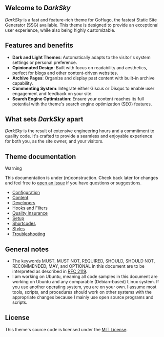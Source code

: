 ## Welcome to *DarkSky*

*DarkSky* is a fast and feature-rich theme for GoHugo, the fastest Static Site Generator (SSG) available. This theme is designed to provide an exceptional user experience, while also being highly customizable.

## Features and benefits

* **Dark and Light Themes**: Automatically adapts to the visitor's system settings or personal preference.
* **Opinionated Design**: Built with focus on readability and aesthetics, perfect for blogs and other content-driven websites.
* **Archive Pages**: Organize and display past content with built-in archive capability.
* **Commenting System**: Integrate either Giscus or Disqus to enable user engagement and feedback on your site.
* **Search Engine Optimization**: Ensure your content reaches its full potential with the theme's search engine optimization (SEO) features.

## What sets *DarkSky* apart

*DarkSky* is the result of extensive engineering hours and a commitment to quality code. It's crafted to provide a seamless and enjoyable experience for both you, as the site owner, and your visitors.

## Theme documentation

> [!WARNING]
> This documentation is under (re)construction. Check back later for changes and feel free to [open an issue](https://github.com/davidsneighbour/hugo-darksky/issues) if you have questions or suggestions.

* [Configuration](/davidsneighbour/hugo-darksky/blob/main/documentation/configuration/index.md)
* [Content](/davidsneighbour/hugo-darksky/blob/main/documentation/content/index.md)
* [Developers](/davidsneighbour/hugo-darksky/blob/main/documentation/developers/index.md)
* [Hooks and Filters](/davidsneighbour/hugo-darksky/blob/main/documentation/hooks-and-filters/index.md)
* [Quality Insurance](/davidsneighbour/hugo-darksky/blob/main/documentation/quality-insurance/index.md)
* [Setup](/davidsneighbour/hugo-darksky/blob/main/documentation/setup/index.md)
* [Shortcodes](/davidsneighbour/hugo-darksky/blob/main/documentation/shortcodes/index.md)
* [Styles](/davidsneighbour/hugo-darksky/blob/main/documentation/styles/index.md)
* [Troubleshooting](/davidsneighbour/hugo-darksky/blob/main/documentation/troubleshooting/index.md)

## General notes

* The keywords MUST, MUST NOT, REQUIRED, SHOULD, SHOULD NOT, RECOMMENDED, MAY, and OPTIONAL in this document are to be interpreted as described in [RFC 2119](https://www.ietf.org/rfc/rfc2119.txt).
* I am working on Ubuntu, meaning all code samples in this document are working on Ubuntu and any comparable (Debian-based) Linux system. If you use another operating system, you are on your own. I assume most tools, scripts, and procedures should work on other systems with the appropriate changes because I mainly use open source programs and scripts.

## License

This theme's source code is licensed under the [MIT License](https://github.com/davidsneighbour/hugo-darksky/blob/main/LICENSE.md).
